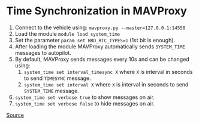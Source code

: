 # Time Synchronization in MAVProxy
1. Connect to the vehicle using: `mavproxy.py --master=127.0.0.1:14550`
2. Load the module `module load system_time`
3. Set the parameter `param set BRD_RTC_TYPES=1` (1st bit is enough).
4. After loading the module MAVProxy automatically sends `SYSTEM_TIME` messages to autopilot.
5. By default, MAVProxy sends messages every 10s and can be changed using:
   1. `system_time set interval_timesync X` where `X` is interval in seconds to send `TIMESYNC` message.
   2. `system_time set interval X` where `X` is interval in seconds to send `SYSTEM_TIME` message.
6. `system_time set verbose true` to show messages on air.
7. `system_time set verbose false` to hide messages on air.

[Source](https://ardupilot.org/mavproxy/docs/modules/systemtime.html)